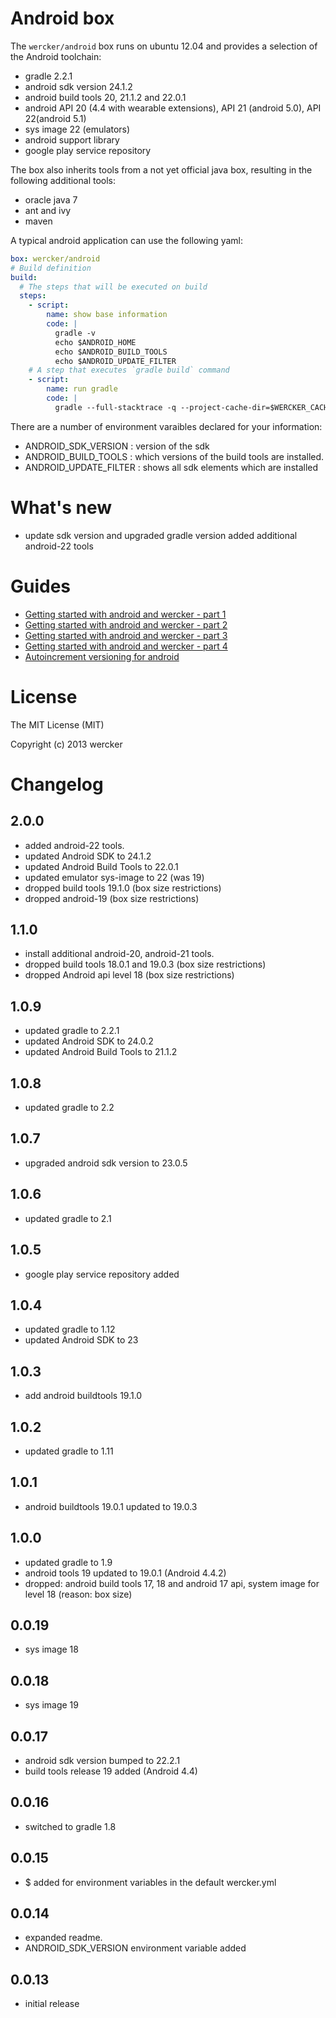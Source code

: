 # Android box

The `wercker/android` box runs on ubuntu 12.04 and provides a selection of the Android toolchain:

* gradle 2.2.1
* android sdk version 24.1.2
* android build tools 20, 21.1.2 and 22.0.1
* android API 20 (4.4 with wearable extensions), API 21 (android 5.0), API 22(android 5.1)
* sys image 22 (emulators)
* android support library
* google play service repository

The box also inherits tools from a not yet official java box, resulting in the following additional tools:

* oracle java 7
* ant and ivy
* maven

A typical android application can use the following yaml:

``` yaml
box: wercker/android
# Build definition
build:
  # The steps that will be executed on build
  steps:
    - script:
        name: show base information
        code: |
          gradle -v
          echo $ANDROID_HOME
          echo $ANDROID_BUILD_TOOLS
          echo $ANDROID_UPDATE_FILTER
    # A step that executes `gradle build` command
    - script:
        name: run gradle
        code: |
          gradle --full-stacktrace -q --project-cache-dir=$WERCKER_CACHE_DIR build
```

There are a number of environment varaibles declared for your information:

* ANDROID\_SDK\_VERSION : version of the sdk
* ANDROID\_BUILD\_TOOLS : which versions of the build tools are installed.
* ANDROID\_UPDATE\_FILTER : shows all sdk elements which are installed

# What's new

* update sdk version and upgraded gradle version added additional android-22 tools

# Guides

* [Getting started with android and wercker - part 1](http://blog.wercker.com/2013/09/19/Gettingstarted-with-android-part-1.html)
* [Getting started with android and wercker - part 2](http://blog.wercker.com/2013/09/24/Gettingstarted-with-android-part-2.html)
* [Getting started with android and wercker - part 3](http://blog.wercker.com/2013/09/27/Gettingstarted-with-android-part-3.html)
* [Getting started with android and wercker - part 4](http://blog.wercker.com/2013/10/04/Getting-started-with-android-part-4.html)
* [Autoincrement versioning for android](http://blog.wercker.com/2013/10/11/auto-increment-versioning-for-android.html)

# License

The MIT License (MIT)

Copyright (c) 2013 wercker

# Changelog

## 2.0.0
* added android-22 tools.
* updated Android SDK to 24.1.2
* updated Android Build Tools to 22.0.1
* updated emulator sys-image to 22 (was 19)
* dropped build tools 19.1.0 (box size restrictions)
* dropped android-19 (box size restrictions)

## 1.1.0
* install additional android-20, android-21 tools.
* dropped build tools 18.0.1 and 19.0.3 (box size restrictions)
* dropped Android api level 18 (box size restrictions)

## 1.0.9

* updated gradle to 2.2.1
* updated Android SDK to 24.0.2
* updated Android Build Tools to 21.1.2


## 1.0.8

* updated gradle to 2.2

## 1.0.7

* upgraded android sdk version to 23.0.5

## 1.0.6

* updated gradle to 2.1

## 1.0.5

* google play service repository added

## 1.0.4

* updated gradle to 1.12
* updated Android SDK to 23

## 1.0.3

* add android buildtools 19.1.0

## 1.0.2

* updated gradle to 1.11

## 1.0.1

* android buildtools 19.0.1 updated to 19.0.3

## 1.0.0

* updated gradle to 1.9
* android tools 19 updated to 19.0.1 (Android 4.4.2)
* dropped: android build tools 17, 18 and android 17 api, system image for
level 18 (reason: box size)

## 0.0.19

* sys image 18

## 0.0.18

* sys image 19

## 0.0.17

* android sdk version bumped to 22.2.1
* build tools release 19 added (Android 4.4)

## 0.0.16

* switched to gradle 1.8

## 0.0.15

* $ added for environment variables in the default wercker.yml

## 0.0.14

* expanded readme.
* ANDROID\_SDK\_VERSION environment variable added

## 0.0.13

* initial release
